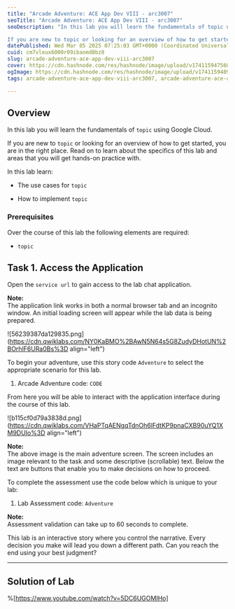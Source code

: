 ```yaml
---
title: "Arcade Adventure: ACE App Dev VIII - arc3007"
seoTitle: "Arcade Adventure: ACE App Dev VIII - arc3007"
seoDescription: "In this lab you will learn the fundamentals of topic using Google Cloud.

If you are new to topic or looking for an overview of how to get started, you are "
datePublished: Wed Mar 05 2025 07:25:03 GMT+0000 (Coordinated Universal Time)
cuid: cm7vleux6000r09ibaomd8bz8
slug: arcade-adventure-ace-app-dev-viii-arc3007
cover: https://cdn.hashnode.com/res/hashnode/image/upload/v1741159475605/270bfb8d-ba49-4efb-8769-41dafec38e0e.png
ogImage: https://cdn.hashnode.com/res/hashnode/image/upload/v1741159489934/87307518-729f-424f-8ee7-289888726961.png
tags: arcade-adventure-ace-app-dev-viii-arc3007, arcade-adventure-ace-app-dev-viii, arc3007

---
```


## **Overview**

In this lab you will learn the fundamentals of `topic` using Google Cloud.

If you are new to `topic` or looking for an overview of how to get started, you are in the right place. Read on to learn about the specifics of this lab and areas that you will get hands-on practice with.

In this lab learn:

* The use cases for `topic`
    
* How to implement `topic`
    

### Prerequisites

Over the course of this lab the following elements are required:

* `topic`
    

## **Task 1. Access the Application**

Open the `service url` to gain access to the lab chat application.

**Note:**  
The application link works in both a normal browser tab and an incognito window. An initial loading screen will appear while the lab data is being prepared.

![56239387da129835.png](https://cdn.qwiklabs.com/NY0KaBMO%2BAwN5N64s5G8ZudyDHotUN%2BOrhlF6URa0Bs%3D align="left")

To begin your adventure, use this story code `Adventure` to select the appropriate scenario for this lab.

1. Arcade Adventure code: `CODE`
    

From here you will be able to interact with the application interface during the course of this lab.

![b115cf0d79a3838d.png](https://cdn.qwiklabs.com/VHaPTqAENgqTdnOh6lFdtKP9pnaCXB90uYQ1XM9DUIo%3D align="left")

**Note:**  
The above image is the main adventure screen. The screen includes an image relevant to the task and some descriptive (scrollable) text. Below the text are buttons that enable you to make decisions on how to proceed.

To complete the assessment use the code below which is unique to your lab:

1. Lab Assessment code: `Adventure`
    

**Note:**  
Assessment validation can take up to 60 seconds to complete.

This lab is an interactive story where you control the narrative. Every decision you make will lead you down a different path. Can you reach the end using your best judgment?

---

## Solution of Lab

%[https://www.youtube.com/watch?v=5DC6UGOMIHo]
